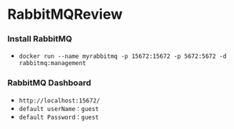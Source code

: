 # RabbitMQReview

### Install RabbitMQ
- `docker run --name myrabbitmq -p 15672:15672 -p 5672:5672 -d rabbitmq:management
`
### RabbitMQ Dashboard
- `http://localhost:15672/`
- `default userName：guest`
- `default Password：guest`

